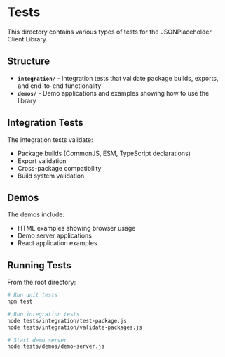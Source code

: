 # Tests

This directory contains various types of tests for the JSONPlaceholder Client Library.

## Structure

- **`integration/`** - Integration tests that validate package builds, exports, and end-to-end functionality
- **`demos/`** - Demo applications and examples showing how to use the library

## Integration Tests

The integration tests validate:
- Package builds (CommonJS, ESM, TypeScript declarations)
- Export validation
- Cross-package compatibility
- Build system validation

## Demos

The demos include:
- HTML examples showing browser usage
- Demo server applications
- React application examples

## Running Tests

From the root directory:

```bash
# Run unit tests
npm test

# Run integration tests
node tests/integration/test-package.js
node tests/integration/validate-packages.js

# Start demo server
node tests/demos/demo-server.js
```
